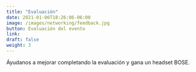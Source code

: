```yaml
---
title: "Evaluación"
date: 2021-01-06T18:26:06-06:00
image: /images/networking/feedback.jpg
button: Evaluación del evento
link: 
draft: false
weight: 3
---
```

Áyudanos a mejorar completando la evaluación y gana un headset BOSE.